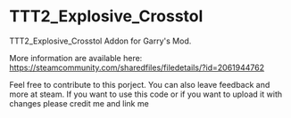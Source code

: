 # TTT2_Explosive_Crosstol

TTT2_Explosive_Crosstol Addon for Garry's Mod.

More information are available here: 
https://steamcommunity.com/sharedfiles/filedetails/?id=2061944762

Feel free to contribute to this porject. You can also leave feedback and more at steam. 
If you want to use this code or if you want to upload it with changes please credit me and link me
